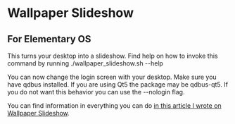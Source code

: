 # Wallpaper Slideshow
## For Elementary OS

This turns your desktop into a slideshow.
Find help on how to invoke this command by running ./wallpaper_slideshow.sh --help

You can now change the login screen with your desktop. Make sure you have qdbus installed.
If you are using Qt5 the package may be qdbus-qt5.
If you do not want this behavior you can use the --nologin flag.

You can find information in everything you can do [in this article I wrote on Wallpaper Slideshow](https://poisonpacket.wordpress.com/2015/05/19/elementary-os-slideshow-wallpaper-background/).

